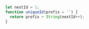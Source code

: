 ```javascript
let nextId = 1;
function uniqueId(prefix = '') {
  return prefix + String(nextId++);
}
```
